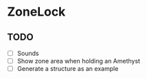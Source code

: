 # ZoneLock

## TODO

-   [ ] Sounds
-   [ ] Show zone area when holding an Amethyst
-   [ ] Generate a structure as an example
